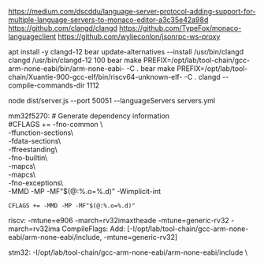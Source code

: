 https://medium.com/dscddu/language-server-protocol-adding-support-for-multiple-language-servers-to-monaco-editor-a3c35e42a98d
https://github.com/clangd/clangd
https://github.com/TypeFox/monaco-languageclient
https://github.com/wylieconlon/jsonrpc-ws-proxy

apt install -y clangd-12 bear
update-alternatives --install /usr/bin/clangd clangd /usr/bin/clangd-12 100
bear make PREFIX=/opt/lab/tool-chain/gcc-arm-none-eabi/bin/arm-none-eabi- -C .
bear make PREFIX=/opt/lab/tool-chain/Xuantie-900-gcc-elf/bin/riscv64-unknown-elf- -C .
clangd --compile-commands-dir 1112

node dist/server.js --port 50051 --languageServers servers.yml

mm32f5270:
    # Generate dependency information                                                                                                                  
    #CFLAGS += -fno-common \                                                                                                                           
    -ffunction-sections\                                                                                                                               
    -fdata-sections\                                                                                                                                   
    -ffreestanding\                                                                                                                                    
    -fno-builtin\                                                                                                                                      
    -mapcs\                                                                                                                                            
    -mapcs\                                                                                                                                            
    -fno-exceptions\                                                                                                                                   
    -MMD -MP -MF"$(@:%.o=%.d)" -Wimplicit-int

    CFLAGS += -MMD -MP -MF"$(@:%.o=%.d)"  

riscv:
    <!-- generic-rv32, rocket-rv32, sifive-7-rv32, sifive-e31, sifive-e76, generic, rocket, sifive-7-series -->
    -mtune=e906 -march=rv32imaxtheade
    -mtune=generic-rv32 -march=rv32ima
    CompileFlags:
      Add: [-I/opt/lab/tool-chain/gcc-arm-none-eabi/arm-none-eabi/include, -mtune=generic-rv32]

stm32:
    -I/opt/lab/tool-chain/gcc-arm-none-eabi/arm-none-eabi/include \